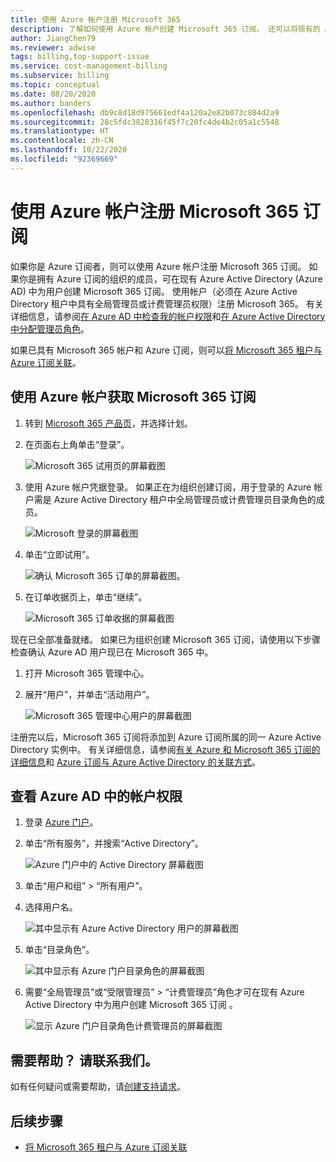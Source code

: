 ```yaml
---
title: 使用 Azure 帐户注册 Microsoft 365
description: 了解如何使用 Azure 帐户创建 Microsoft 365 订阅。 还可以将现有的 Azure 和 Microsoft 365 帐户彼此关联。
author: JiangChen79
ms.reviewer: adwise
tags: billing,top-support-issue
ms.service: cost-management-billing
ms.subservice: billing
ms.topic: conceptual
ms.date: 08/20/2020
ms.author: banders
ms.openlocfilehash: db9c8d18d975661edf4a120a2e82b073c884d2a9
ms.sourcegitcommit: 28c5fdc3828316f45f7c20fc4de4b2c05a1c5548
ms.translationtype: HT
ms.contentlocale: zh-CN
ms.lasthandoff: 10/22/2020
ms.locfileid: "92369669"
---
```

# <a name="sign-up-for-a-microsoft-365-subscription-with-your-azure-account"></a>使用 Azure 帐户注册 Microsoft 365 订阅

如果你是 Azure 订阅者，则可以使用 Azure 帐户注册 Microsoft 365 订阅。 如果你是拥有 Azure 订阅的组织的成员，可在现有 Azure Active Directory (Azure AD) 中为用户创建 Microsoft 365 订阅。 使用帐户（必须在 Azure Active Directory 租户中具有全局管理员或计费管理员权限）注册 Microsoft 365。 有关详细信息，请参阅[在 Azure AD 中检查我的帐户权限](#RoleInAzureAD)和[在 Azure Active Directory 中分配管理员角色](../../active-directory/roles/permissions-reference.md)。

如果已具有 Microsoft 365 帐户和 Azure 订阅，则可以[将 Microsoft 365 租户与 Azure 订阅关联](../../active-directory/fundamentals/active-directory-how-subscriptions-associated-directory.md)。

## <a name="get-a-microsoft-365-subscription-by-using-your-azure-account"></a>使用 Azure 帐户获取 Microsoft 365 订阅

1. 转到 [Microsoft 365 产品页](https://www.microsoft.com/microsoft-365/business/all-business)，并选择计划。
2. 在页面右上角单击“登录”。

    ![Microsoft 365 试用页的屏幕截图](./media/azure-account-for-microsoft-365-subscription/12-office-365-trial-page.png)
3. 使用 Azure 帐户凭据登录。 如果正在为组织创建订阅，用于登录的 Azure 帐户需是 Azure Active Directory 租户中全局管理员或计费管理员目录角色的成员。

    ![Microsoft 登录的屏幕截图](./media/azure-account-for-microsoft-365-subscription/13-office-365-sign-in.png)
4. 单击“立即试用”。

    ![确认 Microsoft 365 订单的屏幕截图。](./media/azure-account-for-microsoft-365-subscription/14-office-365-confirm-your-order.png)
5. 在订单收据页上，单击“继续”。

    ![Microsoft 365 订单收据的屏幕截图](./media/azure-account-for-microsoft-365-subscription/15-office-365-order-receipt.png)

现在已全部准备就绪。 如果已为组织创建 Microsoft 365 订阅，请使用以下步骤检查确认 Azure AD 用户现已在 Microsoft 365 中。

1. 打开 Microsoft 365 管理中心。
2. 展开“用户”，并单击“活动用户”。 

    ![Microsoft 365 管理中心用户的屏幕截图](./media/azure-account-for-microsoft-365-subscription/16-microsoft-365-admin-center-users.png)

注册完以后，Microsoft 365 订阅将添加到 Azure 订阅所属的同一 Azure Active Directory 实例中。 有关详细信息，请参阅[有关 Azure 和 Microsoft 365 订阅的详细信息](microsoft-365-account-for-azure-subscription.md#more-about-subs)和 [Azure 订阅与 Azure Active Directory 的关联方式](../../active-directory/fundamentals/active-directory-how-subscriptions-associated-directory.md)。

## <a name="check-my-account-permissions-in-azure-ad"></a><a id="RoleInAzureAD"></a>查看 Azure AD 中的帐户权限
1. 登录 [Azure 门户](https://portal.azure.com/)。
2. 单击“所有服务”，并搜索“Active Directory”。

    ![Azure 门户中的 Active Directory 屏幕截图](./media/azure-account-for-microsoft-365-subscription/billing-more-services-active-directory.png)
3. 单击“用户和组” > “所有用户”。
4. 选择用户名。

    ![其中显示有 Azure Active Directory 用户的屏幕截图](./media/azure-account-for-microsoft-365-subscription/billing-users-groups.png)

5. 单击“目录角色”。

    ![其中显示有 Azure 门户目录角色的屏幕截图](./media/azure-account-for-microsoft-365-subscription/billing-user-directory-role.png)
6.  需要“全局管理员”或“受限管理员” > “计费管理员”角色才可在现有 Azure Active Directory 中为用户创建 Microsoft 365 订阅  。

    ![显示 Azure 门户目录角色计费管理员的屏幕截图](./media/azure-account-for-microsoft-365-subscription/billing-directoryrole-limited.png)

## <a name="need-help-contact-us"></a>需要帮助？ 请联系我们。

如有任何疑问或需要帮助，请[创建支持请求](https://go.microsoft.com/fwlink/?linkid=2083458)。

## <a name="next-steps"></a>后续步骤

- [将 Microsoft 365 租户与 Azure 订阅关联](../../active-directory/fundamentals/active-directory-how-subscriptions-associated-directory.md)
